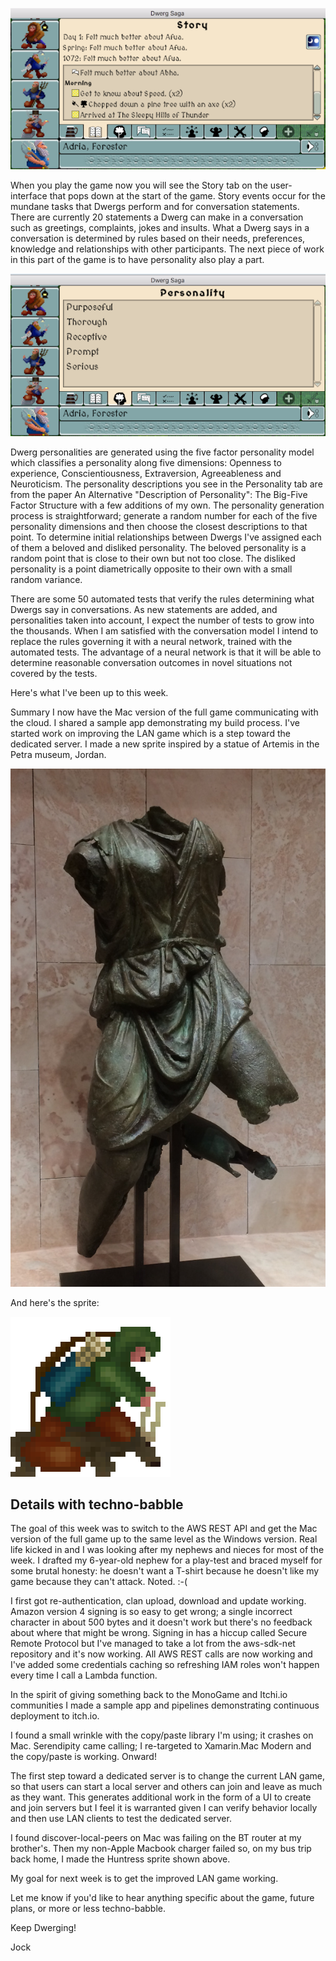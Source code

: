 
![Story Tab on Legend](/assets/img/ScreenshotStory.png "Story Tab on Legend")

When you play the game now you will see the Story tab on the user-interface that pops down at the start of the game. Story events occur for the mundane tasks that Dwergs perform and for conversation statements. There are currently 20 statements a Dwerg can make in a conversation such as greetings, complaints, jokes and insults. What a Dwerg says in a conversation is determined by rules based on their needs, preferences, knowledge and relationships with other participants. The next piece of work in this part of the game is to have personality also play a part.

![Personality Tab on Legend](/assets/img/ScreenshotPersonality.png "Personality Tab on Legend")

Dwerg personalities are generated using the five factor personality model which classifies a personality along five dimensions: Openness to experience, Conscientiousness, Extraversion, Agreeableness and Neuroticism. The personality descriptions you see in the Personality tab are from the paper An Alternative "Description of Personality": The Big-Five Factor Structure with a few additions of my own. The personality generation process is straightforward; generate a random number for each of the five personality dimensions and then choose the closest descriptions to that point. To determine initial relationships between Dwergs I've assigned each of them a beloved and disliked personality. The beloved personality is a random point that is close to their own but not too close. The disliked personality is a point diametrically opposite to their own with a small random variance.

There are some 50 automated tests that verify the rules determining what Dwergs say in conversations. As new statements are added, and personalities taken into account, I expect the number of tests to grow into the thousands. When I am satisfied with the conversation model I intend to replace the rules governing it with a neural network, trained with the automated tests. The advantage of a neural network is that it will be able to determine reasonable conversation outcomes in novel situations not covered by the tests.

Here's what I've been up to this week.

Summary
I now have the Mac version of the full game communicating with the cloud. I shared a sample app demonstrating my build process. I've started work on improving the LAN game which is a step toward the dedicated server. I made a new sprite inspired by a statue of Artemis in the Petra museum, Jordan.

![Artemis Statue, Petra Museum](/assets/img/Artemis.JPG "Artemis Statue, Petra Museum")


And here's the sprite:

![Hunter Sprite](/assets/img/Hunter256.png "Hunter Sprite")


## Details with techno-babble

The goal of this week was to switch to the AWS REST API and get the Mac version of the full game up to the same level as the Windows version. Real life kicked in and I was looking after my nephews and nieces for most of the week. I drafted  my 6-year-old nephew for a play-test and braced myself for some brutal honesty: he doesn't want a T-shirt because he doesn't like my game because they can't attack. Noted. :-(

I first got re-authentication, clan upload, download and update working. Amazon version 4 signing is so easy to get wrong; a single incorrect character in about 500 bytes and it doesn't work but there's no feedback about where that might be wrong. Signing in has a hiccup called Secure Remote Protocol but I've managed to take a lot from the aws-sdk-net repository and it's now working. All AWS REST calls are now working and I've added some credentials caching so refreshing IAM roles won't happen every time I call a Lambda function.

In the spirit of giving something back to the MonoGame and Itchi.io communities I made a sample app and pipelines demonstrating continuous deployment to itch.io.

I found a small wrinkle with the copy/paste library I'm using; it crashes on Mac. Serendipity came calling; I re-targeted to Xamarin.Mac Modern and the copy/paste is working. Onward!

The first step toward a dedicated server is to change the current LAN game, so that users can start a local server and others can join and leave as much as they want. This generates additional work in the form of a UI to create and join servers but I feel it is warranted given I can verify behavior locally and then use LAN clients to test the dedicated server.

I found discover-local-peers on Mac was failing on the BT router at my brother's. Then my non-Apple Macbook charger failed so, on my bus trip back home, I made the Huntress sprite shown above.

My goal for next week is to get the improved LAN game working.

Let me know if you'd like to hear anything specific about the game, future plans, or more or less techno-babble.

Keep Dwerging!

Jock